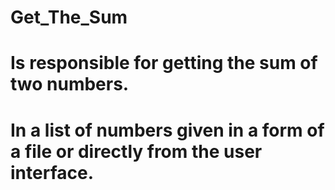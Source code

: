 # Get_The_Sum 
# Is responsible for getting the sum of two numbers.
# In a list of numbers given in a form of a file or directly from the user interface. 
